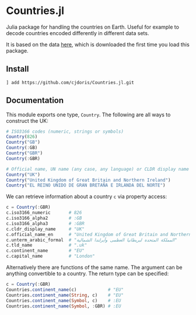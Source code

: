 # Countries.jl

Julia package for handling the countries on Earth. Useful for example to decode countries encoded differently in different data sets.

It is based on the data [here](https://datahub.io/core/country-codes), which is downloaded the first time you load this package.

## Install

```
] add https://github.com/cjdoris/Countries.jl.git
```

## Documentation

This module exports one type, `Country`. The following are all ways to construct the UK:
```julia
# ISO3166 codes (numeric, strings or symbols)
Country(826)
Country("GB")
Country(:GB)
Country("GBR")
Country(:GBR)

# Official name, UN name (any case, any language) or CLDR display name
Country("UK")
Country("United Kingdom of Great Britain and Northern Ireland")
Country("EL REINO UNIDO DE GRAN BRETAÑA E IRLANDA DEL NORTE")
```

We can retrieve information about a country `c` via property access:
```julia
c = Country(:GBR)
c.iso3166_numeric       # 826
c.iso3166_alpha2        # :GB
c.iso3166_alpha3        # :GBR
c.cldr_display_name     # "UK"
c.official_name_en      # "United Kingdom of Great Britain and Northern Ireland"
c.unterm_arabic_formal  # "المملكة المتحدة لبريطانيا العظمى وآيرلندا الشمالية"
c.tld_name              # ".uk"
c.continent_name        # "EU"
c.capital_name          # "London"
```

Alternatively there are functions of the same name. The argument can be anything convertible to a country. The return type can be specified:
```julia
c = Country(:GBR)
Countries.continent_name(c)            # "EU"
Countries.continent_name(String, c)    # "EU"
Countries.continent_name(Symbol, c)    # :EU
Countries.continent_name(Symbol, :GBR) # :EU
```
